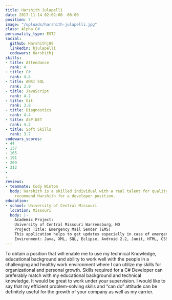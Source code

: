 ```yaml
---
title: Harshith Julapelli
date: 2017-11-14 02:02:00 -06:00
position: 7
image: "/uploads/harshith-julapelli.jpg"
class: Alpha C#
personality_type: ESTJ
social:
  github: Harshithj88
  linkedin: hjulapelli
  codewars: Harshithj
skills:
- title: Attendance
  rank: 4
- title: C#
  rank: 4.5
- title: ANSI SQL
  rank: 3.9
- title: JavaScript
  rank: 4.2
- title: Git
  rank: 3.8
- title: Diagnostics
  rank: 4.4
- title: ASP.NET
  rank: 4.2
- title: Soft Skills
  rank: 3.7
codewars_scores:
- 44
- 137
- 165
- 191
- 209
- 312
- 
- 
reviews:
- teammate: Cody Winton
  body: Harshith is a skilled individual with a real talent for quality. I'd highly
    recommend Harshith for a developer position.
education:
- school: University of Central Missouri
  location: Missouri
  body: |-
    Academic Project:
    University of Central Missouri Warrensburg, MO
    Project Title: Emergency Mail Sender (EMS)
    This application helps to get updates especially in case of emergency, through mails regarding the missed calls and messages obtained when the mobile is inaccessible. Few times by not attempting Calls/Messages for long hours we may need to face few issues later. To avoid this, we are coming up with an application where we can integrate the mobile with SMTP email system so that employee/user will get the notification of email or SMS to their email client which is installed at his/her work stations.
    Environment: Java, XML, SQL, Eclipse, Android 2.2, Junit, HTML, CSS, Bootstrap.
---
```


To obtain a position that will enable me to use my technical Knowledge, educational
background and ability to work well with the people in a challenging and healthy work environment where I can utilize my skills for organizational and personal growth. Skills required for a C# Developer can preferably match with my educational background and technical knowledge. It would be great to work under your supervision. I would like to say that my efficient problem-solving skills and “can do” attitude can be definitely useful for the growth of your company as well as my carrier.